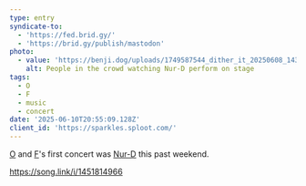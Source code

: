 ```yaml
---
type: entry
syndicate-to:
  - 'https://fed.brid.gy/'
  - 'https://brid.gy/publish/mastodon'
photo:
  - value: 'https://benji.dog/uploads/1749587544_dither_it_20250608_143655.png'
    alt: People in the crowd watching Nur-D perform on stage
tags:
  - O
  - F
  - music
  - concert
date: '2025-06-10T20:55:09.128Z'
client_id: 'https://sparkles.sploot.com/'
---
```

[O](/tags/o) and [F](/tags/f)'s first concert was [Nur-D](https://nurdrocks.com/) this past weekend.

https://song.link/i/1451814966
